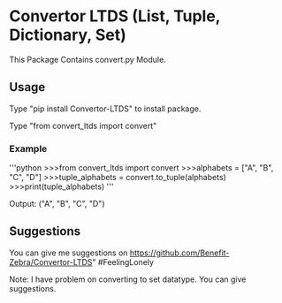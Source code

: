<h1> Convertor LTDS (List, Tuple, Dictionary, Set) </h1>
This Package Contains convert.py Module.
  <br>
<h2> Usage </h2>
Type "pip install Convertor-LTDS" to install package.

Type "from convert_ltds import convert"

<h3> Example </h3>
'''python
>>>from convert_ltds import convert
>>>alphabets = ["A", "B", "C", "D"]
>>>tuple_alphabets = convert.to_tuple(alphabets)
>>>print(tuple_alphabets)
'''

Output: ("A", "B", "C", "D")

<h2> Suggestions </h2>

You can give me suggestions on https://github.com/Benefit-Zebra/Convertor-LTDS"
#FeelingLonely

Note: I have problem on converting to set datatype. You can give suggestions.
